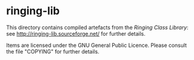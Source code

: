 ringing-lib
===========

This directory contains compiled artefacts from the *Ringing Class Library*:
see http://ringing-lib.sourceforge.net/ for further details.

Items are licensed under the GNU General Public Licence.
Please consult the file "COPYING" for further details.
